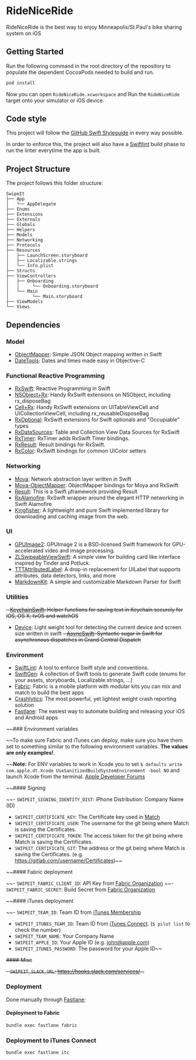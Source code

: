 # RideNiceRide
RideNiceRide is the best way to enjoy Minneapolis/St.Paul's bike sharing system on iOS



## Getting Started

Run the following command in the root directory of the repository to populate the dependent CocoaPods needed to build and run.
```bash
pod install
```
Now you can open `RideNiceRide.xcworkspace` and Run the `RideNiceRide` target onto your simulator or iOS device.

## Code style

This project will follow the [GitHub Swift Styleguide](https://github.com/github/swift-style-guide) in every way possible.

In order to enforce this, the project will also have a [Swiftlint](https://github.com/realm/SwiftLint) build phase to run the linter everytime the app is built.


## Project Structure

The project follows this folder structure:

```
SwipeIt
├── App
│   └── AppDelegate
├── Enums
├── Extensions
├── Externals
├── Globals
├── Helpers
├── Models
├── Networking
├── Protocols
├── Resources
│   ├── LaunchScreen.storyboard
│   ├── Localizable.strings
│   └── Info.plist
├── Structs
├── ViewControllers
│   ├── Onboarding
│   │     └── Onboarding.storyboard
│   └── Main
│         └── Main.storyboard
├── ViewModels
└── Views
```


## Dependencies

### Model

- [ObjectMapper](https://github.com/Hearst-DD/ObjectMapper): Simple JSON Object mapping written in Swift
- [DateTools](https://github.com/MatthewYork/DateTools): Dates and times made easy in Objective-C

### Functional Reactive Programming

- [RxSwift](https://github.com/ReactiveX/RxSwift): Reactive Programming in Swift
- [NSObject+Rx](https://github.com/RxSwiftCommunity/NSObject-Rx): Handy RxSwift extensions on NSObject, including rx_disposeBag
- [Cell+Rx](https://github.com/ivanbruel/Cell-Rx): Handy RxSwift extensions on UITableViewCell and UICollectionViewCell, including rx_reusableDisposeBag
- [RxOptional](https://github.com/RxSwiftCommunity/RxOptional): RxSwift extensions for Swift optionals and "Occupiable" types
- [RxDataSources](https://github.com/RxSwiftCommunity/RxDataSources): Table and Collection View Data Sources for RxSwift
- [RxTimer](https://github.com/ivanbruel/RxTimer): RxTimer adds RxSwift Timer bindings.
- [RxResult](https://github.com/ivanbruel/RxResult): Result bindings for RxSwift.
- [RxColor](https://github.com/ivanbruel/RxColor): RxSwift bindings for common UIColor setters

### Networking

- [Moya](https://github.com/Moya/Moya): Network abstraction layer written in Swift
- [Moya-ObjectMapper](https://github.com/ivanbruel/Moya-ObjectMapper): ObjectMapper bindings for Moya and RxSwift
- [Result](https://github.com/antitypical/Result): This is a Swift µframework providing Result
- [RxAlamofire](https://github.com/RxSwiftCommunity/RxAlamofire): RxSwift wrapper around the elegant HTTP networking in Swift Alamofire
- [Kingfisher](https://github.com/onevcat/Kingfisher): A lightweight and pure Swift implemented library for downloading and caching image from the web.

### UI

- [GPUImage2](https://github.com/BradLarson/GPUImage2): GPUImage 2 is a BSD-licensed Swift framework for GPU-accelerated video and image processing.
- [ZLSwipeableViewSwift](https://github.com/zhxnlai/ZLSwipeableViewSwift): A simple view for building card like interface inspired by Tinder and Potluck.
- [TTTAttributedLabel](https://github.com/TTTAttributedLabel/TTTAttributedLabel): A drop-in replacement for UILabel that supports attributes, data detectors, links, and more
- [MarkdownKit](https://github.com/ivanbruel/MarkdownKit): A simple and customizable Markdown Parser for Swift

### Utilities

~~- [KeychainSwift](https://github.com/marketplacer/keychain-swift): Helper functions for saving text in Keychain securely for iOS, OS X, tvOS and watchOS~~
- [Device](https://github.com/Ekhoo/Device): Light weight tool for detecting the current device and screen size written in swift
~~- [AsyncSwift](https://github.com/duemunk/Async): Syntactic sugar in Swift for asynchronous dispatches in Grand Central Dispatch~~

### Environment

- [SwiftLint](https://github.com/realm/SwiftLint): A tool to enforce Swift style and conventions.
- [SwiftGen](https://github.com/AliSoftware/SwiftGen): A collection of Swift tools to generate Swift code (enums for your assets, storyboards, Localizable.strings, …)
- [Fabric](https://docs.fabric.io/apple/fabric/overview.html): Fabric is a mobile platform with modular kits you can mix and match to build the best apps
- [Crashlytics](https://fabric.io/kits/ios/crashlytics/install): The most powerful, yet lightest weight crash reporting solution
- [Fastlane](https://github.com/fastlane/fastlane): The easiest way to automate building and releasing your iOS and Android apps

~~### Environment variables

~~To make sure Fabric and iTunes can deploy, make sure you have them set to something similar to the following environment variables. **The values are only examples!**.

~~**Note:** For ENV variables to work in Xcode you to set `$ defaults write com.apple.dt.Xcode UseSanitizedBuildSystemEnvironment -bool NO` and launch Xcode from the terminal. [Apple Developer Forums](https://forums.developer.apple.com/thread/8451)

~~#### Signing

~~- `SWIPEIT_SIGNING_IDENTITY_DIST`: iPhone Distribution: Company Name (ID)
- `SWIPEIT_CERTIFICATE_KEY`: The Certificate key used in [Match](https://github.com/fastlane/fastlane/tree/master/match)
- `SWIPEIT_CERTIFICATE_USER`: The username for the git being where Match is saving the Certificates.
- `SWIPEIT_CERTIFICATE_TOKEN`: The access token for the git being where Match is saving the Certificates.
- `SWIPEIT_CERTIFICATE_GIT`: The address or the git being where Match is saving the Certificates. (e.g. https://gitlab.com/username/Certificates)~~

~~#### Fabric deployment

~~- `SWIPEIT_FABRIC_CLIENT_ID`: API Key from [Fabric Organization](https://www.fabric.io/settings/organizations)
~~- `SWIPEIT_FABRIC_SECRET`: Build Secret from [Fabric Organization](https://www.fabric.io/settings/organizations)

~~#### iTunes deployment

~~- `SWIPEIT_TEAM_ID`: Team ID from [iTunes Membership](https://developer.apple.com/account/#/membership)
- `SWIPEIT_ITUNES_TEAM_ID`: Team ID from [iTunes Connect](https://itunesconnect.apple.com/). (`$ pilot list` to check the number)
- `SWIPEIT_TEAM_NAME`: Your Company Name
- `SWIPEIT_APPLE_ID`: Your Apple ID (e.g. john@apple.com)
- `SWIPEIT_ITUNES_PASSWORD`: The password for your Apple ID~~

~~#### Misc~~

~~- `SWIPEIT_SLACK_URL`: https://hooks.slack.com/services/...~~

### Deployment

Done manually through [Fastlane](https://github.com/JeffESchmitz/RideNiceRide/blob/master/fastlane/README.md):

#### Deployment to Fabric

```bash
bundle exec fastlane fabric
```

### Deployment to iTunes Connect

```bash
bundle exec fastlane itc
```
